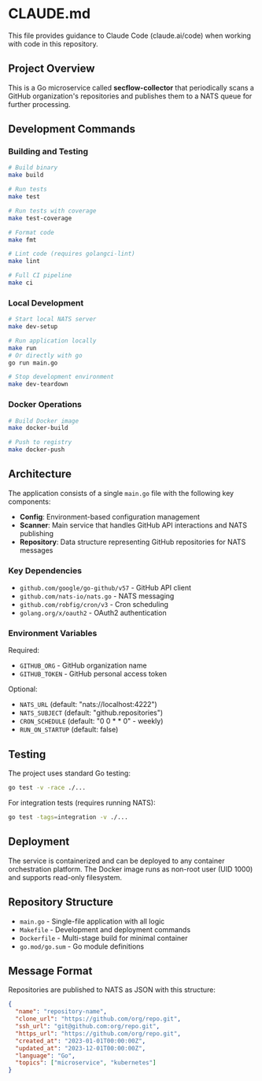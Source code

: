 # CLAUDE.md

This file provides guidance to Claude Code (claude.ai/code) when working with code in this repository.

## Project Overview

This is a Go microservice called **secflow-collector** that periodically scans a GitHub organization's repositories and publishes them to a NATS queue for further processing.

## Development Commands

### Building and Testing
```bash
# Build binary
make build

# Run tests
make test

# Run tests with coverage
make test-coverage

# Format code  
make fmt

# Lint code (requires golangci-lint)
make lint

# Full CI pipeline
make ci
```

### Local Development
```bash
# Start local NATS server
make dev-setup

# Run application locally
make run
# Or directly with go
go run main.go

# Stop development environment
make dev-teardown
```

### Docker Operations
```bash
# Build Docker image
make docker-build

# Push to registry
make docker-push
```


## Architecture

The application consists of a single `main.go` file with the following key components:

- **Config**: Environment-based configuration management
- **Scanner**: Main service that handles GitHub API interactions and NATS publishing
- **Repository**: Data structure representing GitHub repositories for NATS messages

### Key Dependencies
- `github.com/google/go-github/v57` - GitHub API client
- `github.com/nats-io/nats.go` - NATS messaging
- `github.com/robfig/cron/v3` - Cron scheduling
- `golang.org/x/oauth2` - OAuth2 authentication

### Environment Variables
Required:
- `GITHUB_ORG` - GitHub organization name
- `GITHUB_TOKEN` - GitHub personal access token

Optional:
- `NATS_URL` (default: "nats://localhost:4222")
- `NATS_SUBJECT` (default: "github.repositories") 
- `CRON_SCHEDULE` (default: "0 0 * * 0" - weekly)
- `RUN_ON_STARTUP` (default: false)

## Testing

The project uses standard Go testing:
```bash
go test -v -race ./...
```

For integration tests (requires running NATS):
```bash
go test -tags=integration -v ./...
```

## Deployment

The service is containerized and can be deployed to any container orchestration platform. The Docker image runs as non-root user (UID 1000) and supports read-only filesystem.

## Repository Structure

- `main.go` - Single-file application with all logic
- `Makefile` - Development and deployment commands
- `Dockerfile` - Multi-stage build for minimal container
- `go.mod/go.sum` - Go module definitions

## Message Format

Repositories are published to NATS as JSON with this structure:
```json
{
  "name": "repository-name",
  "clone_url": "https://github.com/org/repo.git", 
  "ssh_url": "git@github.com:org/repo.git",
  "https_url": "https://github.com/org/repo.git",
  "created_at": "2023-01-01T00:00:00Z",
  "updated_at": "2023-12-01T00:00:00Z",
  "language": "Go",
  "topics": ["microservice", "kubernetes"]
}
```
